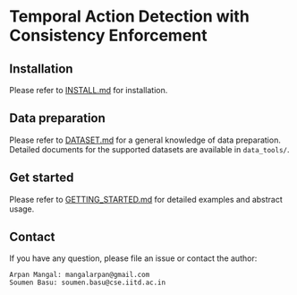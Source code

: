 # Temporal Action Detection with Consistency Enforcement

## Installation
Please refer to [INSTALL.md](https://github.com/arpanmangal/consistency/blob/master/INSTALL.md) for installation.

## Data preparation
Please refer to [DATASET.md](https://github.com/arpanmangal/consistency/blob/master/DATASET.md) for a general knowledge of data preparation.
Detailed documents for the supported datasets are available in `data_tools/`.

## Get started
Please refer to [GETTING_STARTED.md](https://github.com/arpanmangal/consistency/blob/master/GETTING_STARTED.md) for detailed examples and abstract usage.

<!-- ## Citation
If you use our codebase or models in your research, please cite this work.
We will release a technical report later.
```
@misc{mmaction2019,
  author =       {Yue Zhao, Yuanjun Xiong, Dahua Lin},
  title =        {MMAction},
  howpublished = {\url{https://github.com/open-mmlab/mmaction}},
  year =         {2019}
}
``` -->

## Contact
If you have any question, please file an issue or contact the author:
```
Arpan Mangal: mangalarpan@gmail.com
Soumen Basu: soumen.basu@cse.iitd.ac.in
```
